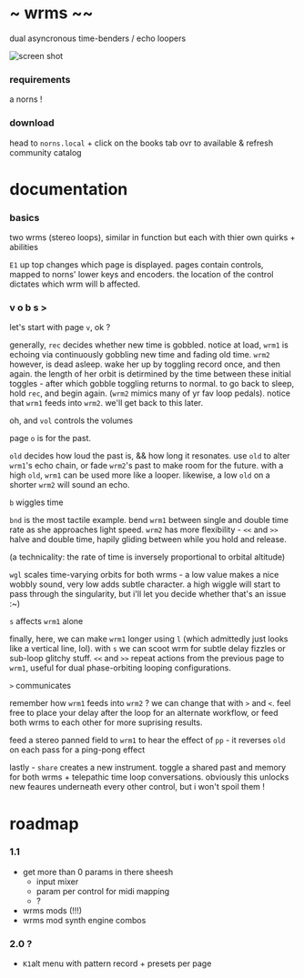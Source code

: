 # ~ wrms ~~
dual asyncronous time-benders / echo loopers

![screen shot](wrms.gif)

### requirements
a norns !

### download
head to `norns.local` + click on the books
tab ovr to available & refresh community catalog


# documentation

### basics

two wrms (stereo loops), similar in function but each with thier own quirks + abilities

`E1` up top changes which page is displayed. pages contain controls, mapped to norns' lower keys and encoders. the location of the control dictates which wrm will b affected.

### v o b s >

let's start with page `v`, ok ?

generally, `rec` decides whether new time is gobbled. notice at load, `wrm1` is echoing via continuously gobbling new time and fading old time. `wrm2` however, is dead asleep. wake her up by toggling record once, and then again. the length of her orbit is detirmined by the time between these initial toggles - after which gobble toggling returns to normal. to go back to sleep, hold `rec`, and begin again. (`wrm2` mimics many of yr fav loop pedals). notice that `wrm1` feeds into `wrm2`. we'll get back to this later.

oh, and `vol` controls the volumes

page `o` is for the past.

`old` decides how loud the past is, && how long it resonates. use `old` to alter `wrm1`'s echo chain, or fade `wrm2`'s past to make room for the future. with a high `old`, `wrm1` can be used more like a looper. likewise, a low `old` on a shorter `wrm2` will sound an echo.

`b` wiggles time

`bnd` is the most tactile example. bend `wrm1` between single and double time rate as she approaches light speed. `wrm2` has more flexibility - `<<` and `>>` halve and double time, hapily gliding between while you hold and release.

(a technicality: the rate of time is inversely proportional to orbital altitude)

`wgl` scales time-varying orbits for both wrms - a low value makes a nice wobbly sound, very low adds subtle character. a high wiggle will start to pass through the singularity, but i'll let you decide whether that's an issue :~)

`s` affects `wrm1` alone

finally, here, we can make `wrm1` longer using `l` (which admittedly just looks like a vertical line, lol). with `s` we can scoot wrm for subtle delay fizzles or sub-loop glitchy stuff. `<<` and `>>` repeat actions from the previous page to `wrm1`, useful for dual phase-orbiting looping configurations.

`>` communicates

remember how `wrm1` feeds into `wrm2` ? we can change that with `>` and `<`. feel free to place your delay after the loop for an alternate workflow, or feed both wrms to each other for more suprising results.

feed a stereo panned field to `wrm1` to hear the effect of `pp` - it reverses `old` on each pass for a ping-pong effect

lastly - `share` creates a new instrument. toggle a shared past and memory for both wrms + telepathic time loop conversations. obviously this unlocks new feaures underneath every other control, but i won't spoil them !


# roadmap

### 1.1 

- get more than 0 params in there sheesh
    - input mixer
    - param per control for midi mapping
    - ?
- wrms mods (!!!)
- wrms mod synth engine combos

### 2.0 ?

- `K1`alt menu with pattern record + presets per page
